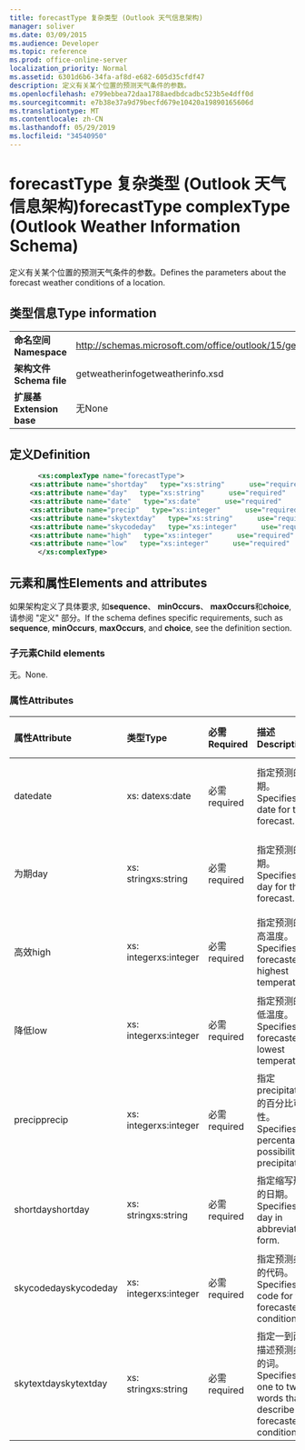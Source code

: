 ```yaml
---
title: forecastType 复杂类型 (Outlook 天气信息架构)
manager: soliver
ms.date: 03/09/2015
ms.audience: Developer
ms.topic: reference
ms.prod: office-online-server
localization_priority: Normal
ms.assetid: 6301d6b6-34fa-af8d-e682-605d35cfdf47
description: 定义有关某个位置的预测天气条件的参数。
ms.openlocfilehash: e799ebbea72daa1788aedbdcadbc523b5e4dff0d
ms.sourcegitcommit: e7b38e37a9d79becfd679e10420a19890165606d
ms.translationtype: MT
ms.contentlocale: zh-CN
ms.lasthandoff: 05/29/2019
ms.locfileid: "34540950"
---
```

# <a name="forecasttype-complextype-outlook-weather-information-schema"></a><span data-ttu-id="55640-103">forecastType 复杂类型 (Outlook 天气信息架构)</span><span class="sxs-lookup"><span data-stu-id="55640-103">forecastType complexType (Outlook Weather Information Schema)</span></span>

<span data-ttu-id="55640-104">定义有关某个位置的预测天气条件的参数。</span><span class="sxs-lookup"><span data-stu-id="55640-104">Defines the parameters about the forecast weather conditions of a location.</span></span>
  
## <a name="type-information"></a><span data-ttu-id="55640-105">类型信息</span><span class="sxs-lookup"><span data-stu-id="55640-105">Type information</span></span>

|||
|:-----|:-----|
|<span data-ttu-id="55640-106">**命名空间**</span><span class="sxs-lookup"><span data-stu-id="55640-106">**Namespace**</span></span> <br/> |http://schemas.microsoft.com/office/outlook/15/getweatherinfo.xsd  <br/> |
|<span data-ttu-id="55640-107">**架构文件**</span><span class="sxs-lookup"><span data-stu-id="55640-107">**Schema file**</span></span> <br/> |<span data-ttu-id="55640-108">getweatherinfo</span><span class="sxs-lookup"><span data-stu-id="55640-108">getweatherinfo.xsd</span></span>  <br/> |
|<span data-ttu-id="55640-109">**扩展基**</span><span class="sxs-lookup"><span data-stu-id="55640-109">**Extension base**</span></span> <br/> |<span data-ttu-id="55640-110">无</span><span class="sxs-lookup"><span data-stu-id="55640-110">None</span></span>  <br/> |
   
## <a name="definition"></a><span data-ttu-id="55640-111">定义</span><span class="sxs-lookup"><span data-stu-id="55640-111">Definition</span></span>

```XML
       <xs:complexType name="forecastType">
     <xs:attribute name="shortday"   type="xs:string"      use="required"     />
     <xs:attribute name="day"   type="xs:string"      use="required"     />
     <xs:attribute name="date"   type="xs:date"      use="required"     />
     <xs:attribute name="precip"   type="xs:integer"      use="required"     />
     <xs:attribute name="skytextday"   type="xs:string"      use="required"     />
     <xs:attribute name="skycodeday"   type="xs:integer"      use="required"     />
     <xs:attribute name="high"   type="xs:integer"      use="required"     />
     <xs:attribute name="low"   type="xs:integer"      use="required"     />
       </xs:complexType>

```

## <a name="elements-and-attributes"></a><span data-ttu-id="55640-112">元素和属性</span><span class="sxs-lookup"><span data-stu-id="55640-112">Elements and attributes</span></span>

<span data-ttu-id="55640-113">如果架构定义了具体要求, 如**sequence**、 **minOccurs**、 **maxOccurs**和**choice**, 请参阅 "定义" 部分。</span><span class="sxs-lookup"><span data-stu-id="55640-113">If the schema defines specific requirements, such as **sequence**, **minOccurs**, **maxOccurs**, and **choice**, see the definition section.</span></span> 
  
### <a name="child-elements"></a><span data-ttu-id="55640-114">子元素</span><span class="sxs-lookup"><span data-stu-id="55640-114">Child elements</span></span>

<span data-ttu-id="55640-115">无。</span><span class="sxs-lookup"><span data-stu-id="55640-115">None.</span></span>
  
### <a name="attributes"></a><span data-ttu-id="55640-116">属性</span><span class="sxs-lookup"><span data-stu-id="55640-116">Attributes</span></span>

|<span data-ttu-id="55640-117">**属性**</span><span class="sxs-lookup"><span data-stu-id="55640-117">**Attribute**</span></span>|<span data-ttu-id="55640-118">**类型**</span><span class="sxs-lookup"><span data-stu-id="55640-118">**Type**</span></span>|<span data-ttu-id="55640-119">**必需**</span><span class="sxs-lookup"><span data-stu-id="55640-119">**Required**</span></span>|<span data-ttu-id="55640-120">**描述**</span><span class="sxs-lookup"><span data-stu-id="55640-120">**Description**</span></span>|<span data-ttu-id="55640-121">**可能的值**</span><span class="sxs-lookup"><span data-stu-id="55640-121">**Possible values**</span></span>|
|:-----|:-----|:-----|:-----|:-----|
|<span data-ttu-id="55640-122">date</span><span class="sxs-lookup"><span data-stu-id="55640-122">date</span></span>  <br/> |<span data-ttu-id="55640-123">xs: date</span><span class="sxs-lookup"><span data-stu-id="55640-123">xs:date</span></span>  <br/> |<span data-ttu-id="55640-124">必需</span><span class="sxs-lookup"><span data-stu-id="55640-124">required</span></span>  <br/> |<span data-ttu-id="55640-125">指定预测的日期。</span><span class="sxs-lookup"><span data-stu-id="55640-125">Specifies the date for the forecast.</span></span>  <br/> |<span data-ttu-id="55640-126">类型 xs: date 的值</span><span class="sxs-lookup"><span data-stu-id="55640-126">A value of the type xs:date</span></span>  <br/> |
|<span data-ttu-id="55640-127">为期</span><span class="sxs-lookup"><span data-stu-id="55640-127">day</span></span>  <br/> |<span data-ttu-id="55640-128">xs: string</span><span class="sxs-lookup"><span data-stu-id="55640-128">xs:string</span></span>  <br/> |<span data-ttu-id="55640-129">必需</span><span class="sxs-lookup"><span data-stu-id="55640-129">required</span></span>  <br/> |<span data-ttu-id="55640-130">指定预测的日期。</span><span class="sxs-lookup"><span data-stu-id="55640-130">Specifies a day for the forecast.</span></span>  <br/> |<span data-ttu-id="55640-131">类型 xs: string 的值</span><span class="sxs-lookup"><span data-stu-id="55640-131">A value of the type xs:string</span></span>  <br/> |
|<span data-ttu-id="55640-132">高效</span><span class="sxs-lookup"><span data-stu-id="55640-132">high</span></span>  <br/> |<span data-ttu-id="55640-133">xs: integer</span><span class="sxs-lookup"><span data-stu-id="55640-133">xs:integer</span></span>  <br/> |<span data-ttu-id="55640-134">必需</span><span class="sxs-lookup"><span data-stu-id="55640-134">required</span></span>  <br/> |<span data-ttu-id="55640-135">指定预测的最高温度。</span><span class="sxs-lookup"><span data-stu-id="55640-135">Specifies the forecasted highest temperature.</span></span>  <br/> |<span data-ttu-id="55640-136">类型 xs: integer 的值</span><span class="sxs-lookup"><span data-stu-id="55640-136">A value of the type xs:integer</span></span>  <br/> |
|<span data-ttu-id="55640-137">降低</span><span class="sxs-lookup"><span data-stu-id="55640-137">low</span></span>  <br/> |<span data-ttu-id="55640-138">xs: integer</span><span class="sxs-lookup"><span data-stu-id="55640-138">xs:integer</span></span>  <br/> |<span data-ttu-id="55640-139">必需</span><span class="sxs-lookup"><span data-stu-id="55640-139">required</span></span>  <br/> |<span data-ttu-id="55640-140">指定预测的最低温度。</span><span class="sxs-lookup"><span data-stu-id="55640-140">Specifies the forecasted lowest temperature.</span></span>  <br/> |<span data-ttu-id="55640-141">类型 xs: integer 的值</span><span class="sxs-lookup"><span data-stu-id="55640-141">A value of the type xs:integer</span></span>  <br/> |
|<span data-ttu-id="55640-142">precip</span><span class="sxs-lookup"><span data-stu-id="55640-142">precip</span></span>  <br/> |<span data-ttu-id="55640-143">xs: integer</span><span class="sxs-lookup"><span data-stu-id="55640-143">xs:integer</span></span>  <br/> |<span data-ttu-id="55640-144">必需</span><span class="sxs-lookup"><span data-stu-id="55640-144">required</span></span>  <br/> |<span data-ttu-id="55640-145">指定 precipitation 的百分比可能性。</span><span class="sxs-lookup"><span data-stu-id="55640-145">Specifies the percentage possibility of precipitation.</span></span>  <br/> |<span data-ttu-id="55640-146">类型 xs: integer 的值</span><span class="sxs-lookup"><span data-stu-id="55640-146">A value of the type xs:integer</span></span>  <br/> |
|<span data-ttu-id="55640-147">shortday</span><span class="sxs-lookup"><span data-stu-id="55640-147">shortday</span></span>  <br/> |<span data-ttu-id="55640-148">xs: string</span><span class="sxs-lookup"><span data-stu-id="55640-148">xs:string</span></span>  <br/> |<span data-ttu-id="55640-149">必需</span><span class="sxs-lookup"><span data-stu-id="55640-149">required</span></span>  <br/> |<span data-ttu-id="55640-150">指定缩写形式的日期。</span><span class="sxs-lookup"><span data-stu-id="55640-150">Specifies a day in abbreviated form.</span></span>  <br/> |<span data-ttu-id="55640-151">类型 xs: string 的值</span><span class="sxs-lookup"><span data-stu-id="55640-151">A value of the type xs:string</span></span>  <br/> |
|<span data-ttu-id="55640-152">skycodeday</span><span class="sxs-lookup"><span data-stu-id="55640-152">skycodeday</span></span>  <br/> |<span data-ttu-id="55640-153">xs: integer</span><span class="sxs-lookup"><span data-stu-id="55640-153">xs:integer</span></span>  <br/> |<span data-ttu-id="55640-154">必需</span><span class="sxs-lookup"><span data-stu-id="55640-154">required</span></span>  <br/> |<span data-ttu-id="55640-155">指定预测条件的代码。</span><span class="sxs-lookup"><span data-stu-id="55640-155">Specifies a code for the forecasted conditions.</span></span>  <br/> |<span data-ttu-id="55640-156">类型 xs: integer 的值</span><span class="sxs-lookup"><span data-stu-id="55640-156">A value of the type xs:integer</span></span>  <br/> |
|<span data-ttu-id="55640-157">skytextday</span><span class="sxs-lookup"><span data-stu-id="55640-157">skytextday</span></span>  <br/> |<span data-ttu-id="55640-158">xs: string</span><span class="sxs-lookup"><span data-stu-id="55640-158">xs:string</span></span>  <br/> |<span data-ttu-id="55640-159">必需</span><span class="sxs-lookup"><span data-stu-id="55640-159">required</span></span>  <br/> |<span data-ttu-id="55640-160">指定一到两个描述预测条件的词。</span><span class="sxs-lookup"><span data-stu-id="55640-160">Specifies one to two words that describe the forecasted conditions.</span></span>  <br/> |<span data-ttu-id="55640-161">类型 xs: string 的值</span><span class="sxs-lookup"><span data-stu-id="55640-161">A value of the type xs:string</span></span>  <br/> |
   

